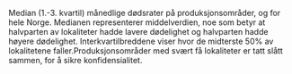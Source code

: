 Median (1.-3. kvartil) månedlige dødsrater på produksjonsområder, og for hele Norge.
Medianen representerer middelverdien, noe som betyr at halvparten av lokaliteter hadde
lavere dødelighet og halvparten hadde høyere dødelighet. Interkvartilbreddene viser hvor
de midterste 50% av lokalitetene faller.Produksjonsområder med svært få lokaliteter er tatt slått sammen, for å sikre konfidensialitet.